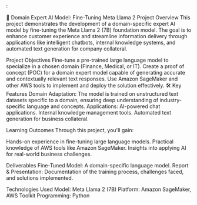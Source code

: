 :

🤖 Domain Expert AI Model: Fine-Tuning Meta Llama 2
Project Overview
This project demonstrates the development of a domain-specific expert AI model by fine-tuning the Meta Llama 2 (7B) foundation model. The goal is to enhance customer experience and streamline information delivery through applications like intelligent chatbots, internal knowledge systems, and automated text generation for company collateral.

Project Objectives
Fine-tune a pre-trained large language model to specialize in a chosen domain (Finance, Medical, or IT).
Create a proof of concept (POC) for a domain expert model capable of generating accurate and contextually relevant text responses.
Use Amazon SageMaker and other AWS tools to implement and deploy the solution effectively.
🛠 Key Features
Domain Adaptation: The model is trained on unstructured text datasets specific to a domain, ensuring deep understanding of industry-specific language and concepts.
Applications:
AI-powered chat applications.
Internal knowledge management tools.
Automated text generation for business collateral.

Learning Outcomes
Through this project, you'll gain:

Hands-on experience in fine-tuning large language models.
Practical knowledge of AWS tools like Amazon SageMaker.
Insights into applying AI for real-world business challenges.

Deliverables
Fine-Tuned Model: A domain-specific language model.
Report & Presentation: Documentation of the training process, challenges faced, and solutions implemented.
 
Technologies Used
Model: Meta Llama 2 (7B)
Platform: Amazon SageMaker, AWS Toolkit
Programming: Python
